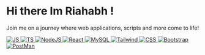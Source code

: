 
# Hi there Im Riahabh !

Join me on a journey where web applications, scripts and more come to life!

<!-- Skills -->
<div>
    <a href="https://developer.mozilla.org/en-US/docs/Web/JavaScript" target="_blank">
    <img  src="https://img.shields.io/badge/javascript-%23323330.svg?style=for-the-badge&logo=javascript&logoColor=%23F7DF1E" alt="JS"  />
  </a> 
    <a href="https://www.typescriptlang.org/" target="_blank">
      <img src="https://img.shields.io/badge/TypeScript-007ACC?style=for-the-badge&logo=typescript&logoColor=white" alt="TS" />
  </a>
  <a href="https://nodejs.org/en" target="_blank">
      <img src="https://img.shields.io/badge/node.js-6DA55F?style=for-the-badge&logo=node.js&logoColor=white" alt="NodeJS" />
  </a> 

   <a href="https://react.dev/" target="_blank">
      <img src="https://img.shields.io/badge/react-%2320232a.svg?style=for-the-badge&logo=react&logoColor=%2361DAFB" alt="React" />
  </a> 
  <a href="https://www.mysql.com/" target="_blank">
      <img src="https://img.shields.io/badge/mysql-%2300f.svg?style=for-the-badge&logo=mysql&logoColor=white" alt="MySQL" />
  </a>
  <a href="https://tailwindcss.com/" target="_blank">
    <img  src="https://img.shields.io/badge/tailwindcss-%2338B2AC.svg?style=for-the-badge&logo=tailwind-css&logoColor=white" alt="Tailwind"  />
  </a> 

  <a href="https://www.w3.org/TR/CSS/#css" target="_blank">
     <img  src="https://img.shields.io/badge/CSS3-1572B6?style=for-the-badge&logo=css3&logoColor=white" alt="CSS" />
  </a> 
  <a href="https://getbootstrap.com/" target="_blank">
    <img  src="https://img.shields.io/badge/Bootstrap-563D7C?style=for-the-badge&logo=bootstrap&logoColor=white" alt="Bootstrap" />
  </a> 
  <a href="https://www.postman.com/" target="_blank">
    <img src="https://img.shields.io/badge/Postman-FF6C37?style=for-the-badge&logo=postman&logoColor=white" alt="PostMan" />
  </a>

</div>


